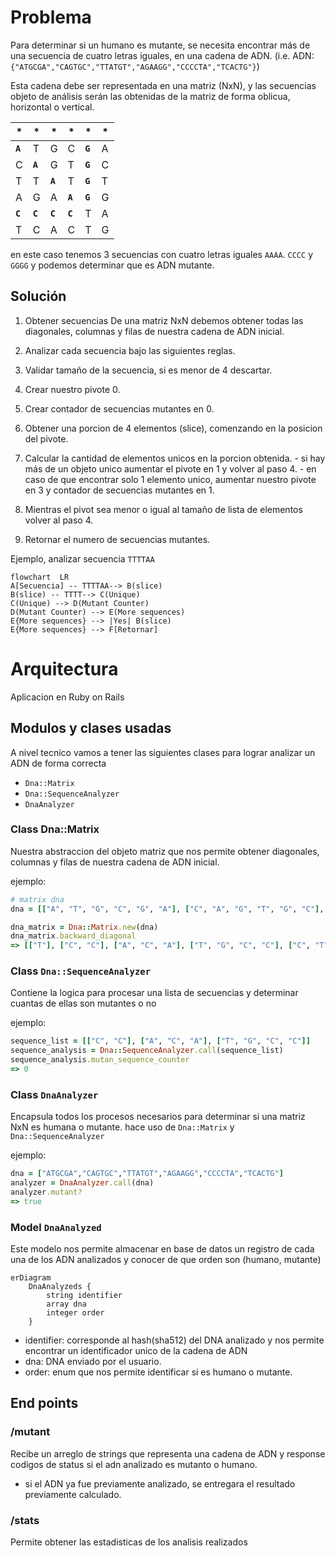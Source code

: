# Problema

Para determinar si un humano es mutante, se necesita encontrar más de una secuencia de cuatro letras iguales, en una cadena de ADN.
(i.e.  ADN: `{"ATGCGA","CAGTGC","TTATGT","AGAAGG","CCCCTA","TCACTG"}`)

Esta cadena debe ser representada en una matriz (NxN), y las secuencias objeto de análisis serán las obtenidas de la matriz de forma oblicua, horizontal o vertical.

| * | * | * | * | * | * |
|---|---|---|---|---|---|
| __`A`__ | T | G | C | __`G`__ | A |
| C | __`A`__ | G | T | __`G`__ | C |
| T | T | __`A`__ | T | __`G`__ | T |
| A | G | A | __`A`__ | __`G`__ | G |
| __`C`__ | __`C`__ | __`C`__ | __`C`__ | T | A |
| T | C | A | C | T | G |

en este caso tenemos 3 secuencias con cuatro letras  iguales `AAAA`. `CCCC` y `GGGG`  y podemos determinar que es ADN mutante.

## Solución

1. Obtener secuencias
De una matriz NxN debemos obtener todas las diagonales, columnas y filas de nuestra cadena de ADN inicial.

2. Analizar cada secuencia bajo las siguientes reglas.
  1. Validar tamaño de la secuencia, si es menor de 4 descartar.
  2. Crear nuestro pivote 0.
  3. Crear contador de secuencias mutantes en 0.
  3. Obtener una porcion de 4 elementos (slice), comenzando en la posicion del pivote.
  4. Calcular la cantidad de elementos unicos en la porcion obtenida.
    - si hay más de un objeto unico aumentar el pivote en 1 y volver al paso 4.
    - en caso de que encontrar solo 1 elemento unico, aumentar nuestro pivote en 3 y contador de secuencias mutantes en 1.
  5. Mientras el pivot sea menor o igual al tamaño de lista de elementos volver al paso 4.
  6. Retornar el numero de secuencias mutantes.

Ejemplo, analizar secuencia `TTTTAA`

```mermaid
flowchart  LR
A[Secuencia] -- TTTTAA--> B(slice)
B(slice) -- TTTT--> C(Unique)
C(Unique) --> D(Mutant Counter)
D(Mutant Counter) --> E(More sequences)
E{More sequences} --> |Yes| B(slice)
E{More sequences} --> F[Retornar]
```
# Arquitectura

Aplicacion en Ruby on Rails

## Modulos y clases usadas

A nivel tecnico vamos a tener las siguientes clases para lograr analizar un ADN de forma correcta
- `Dna::Matrix`
- `Dna::SequenceAnalyzer`
- `DnaAnalyzer`

### Class Dna::Matrix
Nuestra abstraccion del objeto matriz que nos permite obtener diagonales, columnas y filas de nuestra cadena de ADN inicial.

ejemplo:
```ruby
# matrix dna
dna = [["A", "T", "G", "C", "G", "A"], ["C", "A", "G", "T", "G", "C"], ["T", "T", "A", "T", "G", "T"], ["A", "G", "A", "A", "G", "G"], ["C", "C", "C", "C", "T", "A"], ["T", "C", "A", "C", "T", "G"]]

dna_matrix = Dna::Matrix.new(dna)
dna_matrix.backward_diagonal
=> [["T"], ["C", "C"], ["A", "C", "A"], ["T", "G", "C", "C"], ["C", "T", "A", "C", "T"], ["A", "A", "A", "A", "T", "G"], ["T", "G", "T", "G", "A"], ["G", "T", "G", "G"], ["C", "G", "T"], ["G", "C"], ["A"]]
```

### Class `Dna::SequenceAnalyzer`
Contiene la logica para procesar una lista de secuencias y determinar cuantas de ellas son mutantes o no

ejemplo:
```ruby
sequence_list = [["C", "C"], ["A", "C", "A"], ["T", "G", "C", "C"]]
sequence_analysis = Dna::SequenceAnalyzer.call(sequence_list)
sequence_analysis.mutan_sequence_counter
=> 0
```

### Class `DnaAnalyzer`
Encapsula todos los procesos necesarios para determinar si una matriz NxN es humana o mutante. hace uso de `Dna::Matrix` y `Dna::SequenceAnalyzer`

ejemplo:
```ruby
dna = ["ATGCGA","CAGTGC","TTATGT","AGAAGG","CCCCTA","TCACTG"]
analyzer = DnaAnalyzer.call(dna)
analyzer.mutant?
=> true
```

### Model `DnaAnalyzed`
Este modelo nos permite almacenar en base de datos un registro de cada una de los ADN analizados y conocer de que orden son (humano, mutante)

```mermaid
erDiagram
    DnaAnalyzeds {
        string identifier
        array dna
        integer order
    }
```

- identifier: corresponde al hash(sha512) del DNA analizado y nos permite encontrar un identificador unico de la cadena de ADN
- dna: DNA enviado por el usuario.
- order: enum que nos permite identificar si es humano o mutante.


## End points

### /mutant
Recibe un arreglo de strings que representa una cadena de ADN y response codigos de status si el adn analizado es mutanto o humano.
- si el ADN ya fue previamente analizado, se entregara el resultado previamente calculado.

### /stats
Permite obtener las estadisticas de los analisis realizados
